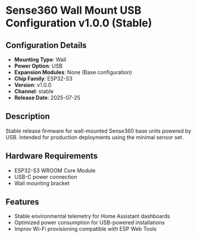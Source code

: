 # Sense360 Wall Mount USB Configuration v1.0.0 (Stable)

## Configuration Details
- **Mounting Type**: Wall
- **Power Option**: USB
- **Expansion Modules**: None (Base configuration)
- **Chip Family**: ESP32-S3
- **Version**: v1.0.0
- **Channel**: stable
- **Release Date**: 2025-07-25

## Description
Stable release firmware for wall-mounted Sense360 base units powered by USB. Intended for production deployments using the minimal sensor set.

## Hardware Requirements
- ESP32-S3 WROOM Core Module
- USB-C power connection
- Wall mounting bracket

## Features
- Stable environmental telemetry for Home Assistant dashboards
- Optimized power consumption for USB-powered installations
- Improv Wi-Fi provisioning compatible with ESP Web Tools
